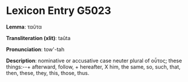# Lexicon Entry G5023

**Lemma**: ταῦτα

**Transliteration (xlit)**: taûta

**Pronunciation**: tow'-tah

**Description**:
nominative or accusative case neuter plural of οὗτος; these things:--+ afterward, follow, + hereafter, X him, the same, so, such, that, then, these, they, this, those, thus.

